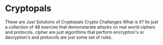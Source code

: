 # Cryptopals
These are Just Solutions of Cryptopals Crypto Challanges 
What is it?
Its just a collection of 48 exercies that demonstarate attacks on real world ciphers and protocols.
cipher are just algorithms that perform encryption's or decryption's  and protocols are just some set of rules.

